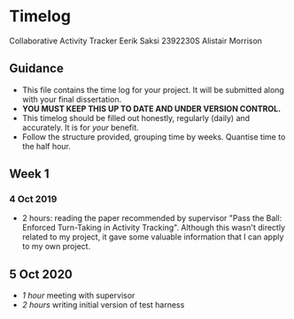# Timelog

Collaborative Activity Tracker
Eerik Saksi
2392230S
Alistair Morrison

## Guidance

* This file contains the time log for your project. It will be submitted along with your final dissertation.
* **YOU MUST KEEP THIS UP TO DATE AND UNDER VERSION CONTROL.**
* This timelog should be filled out honestly, regularly (daily) and accurately. It is for *your* benefit.
* Follow the structure provided, grouping time by weeks.  Quantise time to the half hour.

## Week 1

### 4 Oct 2019

* 2 hours: reading the paper recommended by supervisor "Pass the Ball: Enforced Turn-Taking in Activity Tracking". Although this wasn't directly related to my project, it gave some valuable information that I can apply to my own project.   

## 5 Oct 2020

* *1 hour* meeting with supervisor
* *2 hours* writing initial version of test harness
